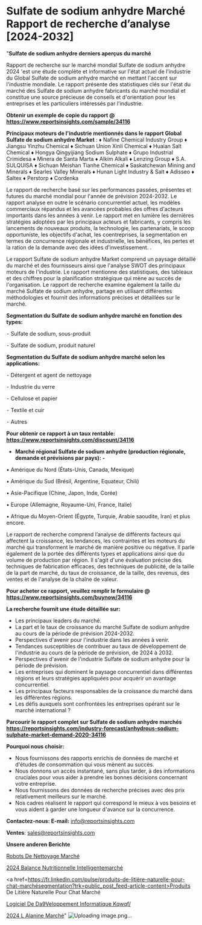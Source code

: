 # Sulfate de sodium anhydre Marché Rapport de recherche d’analyse [2024-2032]

"<strong>Sulfate de sodium anhydre derniers aperçus du marché</strong>

Rapport de recherche sur le marché mondial Sulfate de sodium anhydre 2024 'est une étude complète et informative sur l'état actuel de l'industrie du Global Sulfate de sodium anhydre marché en mettant l'accent sur l'industrie mondiale. Le rapport présente des statistiques clés sur l'état du marché des Sulfate de sodium anhydre fabricants du marché mondial et constitue une source précieuse de conseils et d'orientation pour les entreprises et les particuliers intéressés par l'industrie.

<strong>Obtenir un exemple de copie du rapport @ <a href=https://www.reportsinsights.com/sample/34116>https://www.reportsinsights.com/sample/34116</a></strong>

<strong>Principaux moteurs de l'industrie mentionnés dans le rapport Global Sulfate de sodium anhydre Market</strong> :
♦ Nafine Chemical Industry Group
♦ Jiangsu Yinzhu Chemical
♦ Sichuan Union Xinli Chemical
♦ Huaian Salt Chemical
♦ Hongya Qingyijiang Sodium Sulphate
♦ Grupo Industrial Crimidesa
♦ Minera de Santa Marta
♦ Alkim Alkali
♦ Lenzing Group
♦ S.A. SULQUISA
♦ Sichuan Meishan Tianhe Chemical
♦ Saskatchewan Mining and Minerals
♦ Searles Valley Minerals
♦ Hunan Light Industry & Salt
♦ Adisseo
♦ Saltex
♦ Perstorp
♦ Cordenka

Le rapport de recherche basé sur les performances passées, présentes et futures du marché mondial pour l'année de prévision 2024-2032. Le rapport analyse en outre le scénario concurrentiel actuel, les modèles commerciaux répandus et les avancées probables des offres d'acteurs importants dans les années à venir. Le rapport met en lumière les dernières stratégies adoptées par les principaux acteurs et fabricants, y compris les lancements de nouveaux produits, la technologie, les partenariats, le scoop opportuniste, les objectifs d'achat, les coentreprises, la segmentation en termes de concurrence régionale et industrielle, les bénéfices, les pertes et la ration de la demande avec des idées d'investissement. .

Le rapport Sulfate de sodium anhydre Market comprend un paysage détaillé du marché et des fournisseurs ainsi que l'analyse SWOT des principaux moteurs de l'industrie. Le rapport mentionne des statistiques, des tableaux et des chiffres pour la planification stratégique qui mène au succès de l'organisation. Le rapport de recherche examine également la taille du marché Sulfate de sodium anhydre, partage en utilisant différentes méthodologies et fournit des informations précises et détaillées sur le marché.

<strong>Segmentation du Sulfate de sodium anhydre marché en fonction des types:</strong>


⁃ Sulfate de sodium, sous-produit

⁃ Sulfate de sodium, produit naturel

<strong>Segmentation du Sulfate de sodium anhydre marché selon les applications:</strong>


⁃ Détergent et agent de nettoyage

⁃ Industrie du verre

⁃ Cellulose et papier

⁃ Textile et cuir

⁃ Autres

<strong>Pour obtenir ce rapport à un taux rentable: <a href=https://www.reportsinsights.com/discount/34116>https://www.reportsinsights.com/discount/34116</a></strong>
<ul>
  <li><strong>Marché régional Sulfate de sodium anhydre (production régionale, demande et prévisions par pays): -</strong></li>
</ul>
• Amérique du Nord (États-Unis, Canada, Mexique)

• Amérique du Sud (Brésil, Argentine, Equateur, Chili)

• Asie-Pacifique (Chine, Japon, Inde, Corée)

• Europe (Allemagne, Royaume-Uni, France, Italie)

• Afrique du Moyen-Orient (Égypte, Turquie, Arabie saoudite, Iran) et plus encore.

Le rapport de recherche comprend l’analyse de différents facteurs qui affectent la croissance, les tendances, les contraintes et les moteurs du marché qui transforment le marché de manière positive ou négative. Il parle également de la portée des différents types et applications ainsi que du volume de production par région. Il s'agit d'une évaluation précise des techniques de fabrication efficaces, des techniques de publicité, de la taille de la part de marché, du taux de croissance, de la taille, des revenus, des ventes et de l'analyse de la chaîne de valeur.

<strong>Pour acheter ce rapport, veuillez remplir le formulaire @   <a href=https://www.reportsinsights.com/buynow/34116>https://www.reportsinsights.com/buynow/34116</a></strong>

<strong>La recherche fournit une étude détaillée sur:</strong>
<ul>
  <li>Les principaux leaders du marché.</li>
  <li>La part et le taux de croissance du marché Sulfate de sodium anhydre au cours de la période de prévision 2024-2032.</li>
  <li>Perspectives d'avenir pour l'industrie dans les années à venir.</li>
  <li>Tendances susceptibles de contribuer au taux de développement de l'industrie au cours de la période de prévision, de 2024 à 2032.</li>
  <li>Perspectives d'avenir de l'industrie Sulfate de sodium anhydre pour la période de prévision.</li>
  <li>Les entreprises qui dominent le paysage concurrentiel dans différentes régions et leurs stratégies appliquées pour acquérir un avantage concurrentiel.</li>
  <li>Les principaux facteurs responsables de la croissance du marché dans les différentes régions.</li>
  <li>Les défis auxquels sont confrontées les entreprises opérant sur le marché international ?</li>
</ul>

<strong>Parcourir le rapport complet sur Sulfate de sodium anhydre marchés <a href=https://reportsinsights.com/industry-forecast/anhydrous-sodium-sulphate-market-demand-2020-34116>https://reportsinsights.com/industry-forecast/anhydrous-sodium-sulphate-market-demand-2020-34116</a></strong>

<strong>Pourquoi nous choisir:</strong>
<ul>
  <li>Nous fournissons des rapports enrichis de données de marché et d'études de consommation qui vous mènent au succès.</li>
  <li>Nous donnons un accès instantané, sans plus tarder, à des informations cruciales pour vous aider à prendre les bonnes décisions concernant votre entreprise.</li>
  <li>Nous fournissons des données de recherche précises avec des prix relativement meilleurs sur le marché.</li>
  <li>Nos cadres réalisent le rapport qui correspond le mieux à vos besoins et vous aident à garder une longueur d'avance sur la concurrence.</li>
</ul>
<strong>Contactez-nous:
</strong><strong>E-mail:</strong> <a href=mailto:info@reportsinsights.com>info@reportsinsights.com</a>

<strong>Ventes</strong>: <a href=mailto:sales@reportsinsights.com>sales@reportsinsights.com</a>

<strong>Unsere anderen Berichte</strong>

<a href=https://www.linkedin.com/pulse/robots-de-nettoyage-march%C3%A9-2024-2032-part-ups8e/>Robots De Nettoyage Marché</a>

<a href=https://www.linkedin.com/pulse/2024-balance-nutritionnelle-intelligentemarché-agvie/>2024 Balance Nutritionnelle Intelligentemarché</a>

<a href=https://fr.linkedin.com/pulse/produits-de-litière-naturelle-pour-chat-marchésegmentation?trk=public_post_feed-article-content>Produits De Litière Naturelle Pour Chat Marché</a>

<a href=https://www.linkedin.com/pulse/logiciel-de-d%C3%A9veloppement-informatique-kqwqf/>Logiciel De Da9Veloppement Informatique Kqwqf/</a>

<a href=https://www.linkedin.com/pulse/2024-l-alanine-march%C3%A9tendance-et-pr%C3%A9visions-gf4uc/>2024 L Alanine Marché</a>"
![Uploading image.png…]()
